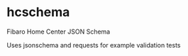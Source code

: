 hcschema
========

Fibaro Home Center JSON Schema


Uses jsonschema and requests for example validation tests
